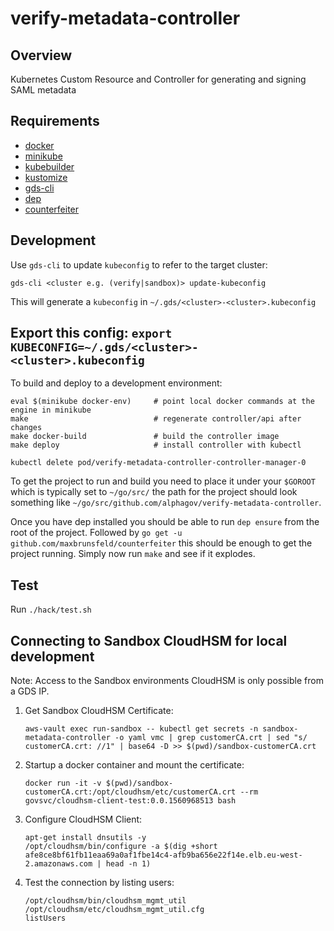 # verify-metadata-controller

## Overview

Kubernetes Custom Resource and Controller for generating and signing SAML metadata

## Requirements

- [docker](https://www.docker.com/)
- [minikube](https://kubernetes.io/docs/tasks/tools/install-minikube/)
- [kubebuilder](https://book.kubebuilder.io/quick-start.html#installation)
- [kustomize](https://github.com/kubernetes-sigs/kustomize/blob/master/docs/INSTALL.md)
- [gds-cli](https://github.com/alphagov/gds-cli)
- [dep](https://github.com/golang/dep)
- [counterfeiter](github.com/maxbrunsfeld/counterfeiter)

## Development

Use `gds-cli` to update `kubeconfig` to refer to the target cluster:    

`gds-cli <cluster e.g. (verify|sandbox)> update-kubeconfig`

This will generate a `kubeconfig` in `~/.gds/<cluster>-<cluster>.kubeconfig`

Export this config:
`export KUBECONFIG=~/.gds/<cluster>-<cluster>.kubeconfig`
---
To build and deploy to a development environment:

```
eval $(minikube docker-env)     # point local docker commands at the engine in minikube 
make                            # regenerate controller/api after changes
make docker-build               # build the controller image
make deploy                     # install controller with kubectl 
```

```
kubectl delete pod/verify-metadata-controller-controller-manager-0
```

To get the project to run and build you need to place it under your `$GOROOT` which is typically set to `~/go/src/` the path for the project should look something like `~/go/src/github.com/alphagov/verify-metadata-controller`.

Once you have dep installed you should be able to run `dep ensure` from the root of the project.
Followed by `go get -u github.com/maxbrunsfeld/counterfeiter` this should be enough to get the project running.
Simply now run `make` and see if it explodes.

## Test

Run `./hack/test.sh`

## Connecting to Sandbox CloudHSM for local development

Note: Access to the Sandbox environments CloudHSM is only possible from a GDS IP.

1. Get Sandbox CloudHSM Certificate:
    ```
    aws-vault exec run-sandbox -- kubectl get secrets -n sandbox-metadata-controller -o yaml vmc | grep customerCA.crt | sed "s/  customerCA.crt: //1" | base64 -D >> $(pwd)/sandbox-customerCA.crt
    ```
1. Startup a docker container and mount the certificate:
    ```
    docker run -it -v $(pwd)/sandbox-customerCA.crt:/opt/cloudhsm/etc/customerCA.crt --rm govsvc/cloudhsm-client-test:0.0.1560968513 bash
    ```
1. Configure CloudHSM Client:
    ```
    apt-get install dnsutils -y
    /opt/cloudhsm/bin/configure -a $(dig +short afe8ce8bf61fb11eaa69a0af1fbe14c4-afb9ba656e22f14e.elb.eu-west-2.amazonaws.com | head -n 1)
    ```
1. Test the connection by listing users:
    ```
    /opt/cloudhsm/bin/cloudhsm_mgmt_util /opt/cloudhsm/etc/cloudhsm_mgmt_util.cfg
    listUsers
    ```

